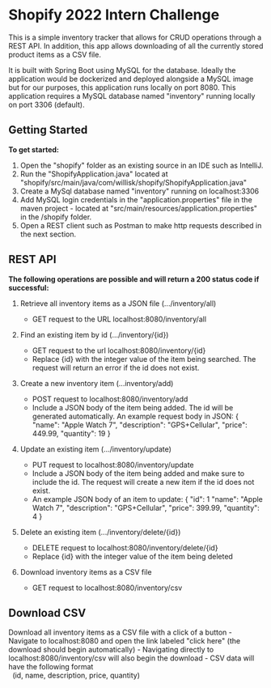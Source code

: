 # Shopify 2022 Intern Challenge

This is a simple inventory tracker that allows for CRUD operations through a REST API. In addition, this app allows downloading of all the currently stored product items as a CSV file. 

It is built with Spring Boot using MySQL for the database. Ideally the application would be dockerized and deployed alongside a MySQL image but for our purposes, this application runs locally on port 8080. This application requires a MySQL database named "inventory" running locally on port 3306 (default).

## Getting Started
**To get started:**
   1. Open the "shopify" folder as an existing source in an IDE such as IntelliJ. 
   2. Run the "ShopifyApplication.java" located at "shopify/src/main/java/com/willisk/shopify/ShopifyApplication.java"
   3. Create a MySql database named "inventory" running on localhost:3306
   4. Add MySQL login credentials in the "application.properties" file in the maven project - located at    "src/main/resources/application.properties" in the /shopify folder. 
   5. Open a REST client such as Postman to make http requests described in the next section.  

## REST API
**The following operations are possible and will return a 200 status code if successful:**

1. Retrieve all inventory items as a JSON file (.../inventory/all)
    - GET request to the URL localhost:8080/inventory/all


2. Find an existing item by id (.../inventory/{id})
    - GET request to the url localhost:8080/inventory/{id}
    - Replace {id} with the integer value of the item being searched. The request will return an error if the id does not exist.


4. Create a new inventory item (...inventory/add)
    - POST request to localhost:8080/inventory/add
    - Include a JSON body of the item being added. The id will be generated automatically. An example request body in JSON:
      {
        "name": "Apple Watch 7",
        "description": "GPS+Cellular",
        "price": 449.99,
        "quantity": 19
      }
      

3. Update an existing item (.../inventory/update)
    - PUT request to localhost:8080/inventory/update
    - Include a JSON body of the item being added and make sure to include the id. The request will create a new item if the id does not exist.
    - An example JSON body of an item to update:
      {
        "id": 1
        "name": "Apple Watch 7",
        "description": "GPS+Cellular",
        "price": 399.99,
        "quantity": 4
      }    

4. Delete an existing item (.../inventory/delete/{id})
    - DELETE request to localhost:8080/inventory/delete/{id}
    - Replace {id} with the integer value of the item being deleted

5. Download inventory items as a CSV file 
    - GET request to localhost:8080/inventory/csv

## Download CSV
Download all inventory items as a CSV file with a click of a button
    - Navigate to localhost:8080 and open the link labeled "click here" (the download should begin automatically)
    - Navigating directly to localhost:8080/inventory/csv will also begin the download
    - CSV data will have the following format
      <br/>&nbsp; (id, name, description, price, quantity)
